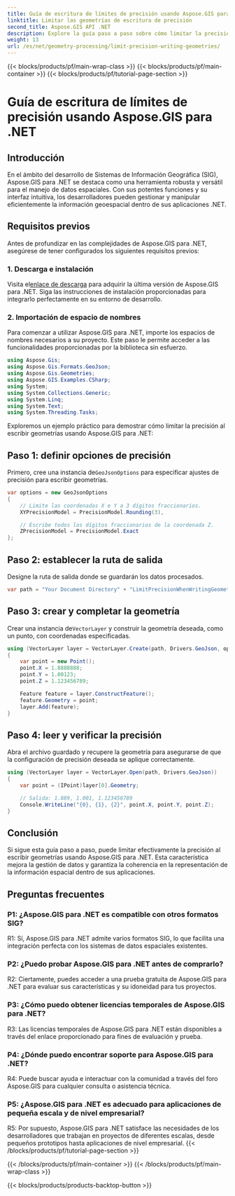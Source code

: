 ```yaml
---
title: Guía de escritura de límites de precisión usando Aspose.GIS para .NET
linktitle: Limitar las geometrías de escritura de precisión
second_title: Aspose.GIS API .NET
description: Explore la guía paso a paso sobre cómo limitar la precisión al escribir geometrías usando Aspose.GIS para .NET. Mejore la gestión de datos espaciales sin esfuerzo.
weight: 13
url: /es/net/geometry-processing/limit-precision-writing-geometries/
---
```


{{< blocks/products/pf/main-wrap-class >}}
{{< blocks/products/pf/main-container >}}
{{< blocks/products/pf/tutorial-page-section >}}

# Guía de escritura de límites de precisión usando Aspose.GIS para .NET

## Introducción

En el ámbito del desarrollo de Sistemas de Información Geográfica (SIG), Aspose.GIS para .NET se destaca como una herramienta robusta y versátil para el manejo de datos espaciales. Con sus potentes funciones y su interfaz intuitiva, los desarrolladores pueden gestionar y manipular eficientemente la información geoespacial dentro de sus aplicaciones .NET.

## Requisitos previos

Antes de profundizar en las complejidades de Aspose.GIS para .NET, asegúrese de tener configurados los siguientes requisitos previos:

### 1. Descarga e instalación

 Visita el[enlace de descarga](https://releases.aspose.com/gis/net/) para adquirir la última versión de Aspose.GIS para .NET. Siga las instrucciones de instalación proporcionadas para integrarlo perfectamente en su entorno de desarrollo.

### 2. Importación de espacio de nombres

Para comenzar a utilizar Aspose.GIS para .NET, importe los espacios de nombres necesarios a su proyecto. Este paso le permite acceder a las funcionalidades proporcionadas por la biblioteca sin esfuerzo.

```csharp
using Aspose.Gis;
using Aspose.Gis.Formats.GeoJson;
using Aspose.Gis.Geometries;
using Aspose.GIS.Examples.CSharp;
using System;
using System.Collections.Generic;
using System.Linq;
using System.Text;
using System.Threading.Tasks;
```

Exploremos un ejemplo práctico para demostrar cómo limitar la precisión al escribir geometrías usando Aspose.GIS para .NET:

## Paso 1: definir opciones de precisión

 Primero, cree una instancia de`GeoJsonOptions` para especificar ajustes de precisión para escribir geometrías.

```csharp
var options = new GeoJsonOptions
{
    // Limite las coordenadas X e Y a 3 dígitos fraccionarios.
    XYPrecisionModel = PrecisionModel.Rounding(3),

    // Escribe todos los dígitos fraccionarios de la coordenada Z.
    ZPrecisionModel = PrecisionModel.Exact
};
```

## Paso 2: establecer la ruta de salida

Designe la ruta de salida donde se guardarán los datos procesados.

```csharp
var path = "Your Document Directory" + "LimitPrecisionWhenWritingGeometries_out.json";
```

## Paso 3: crear y completar la geometría

 Crear una instancia de`VectorLayer` y construir la geometría deseada, como un punto, con coordenadas especificadas.

```csharp
using (VectorLayer layer = VectorLayer.Create(path, Drivers.GeoJson, options))
{
    var point = new Point();
    point.X = 1.8888888;
    point.Y = 1.00123;
    point.Z = 1.123456789;

    Feature feature = layer.ConstructFeature();
    feature.Geometry = point;
    layer.Add(feature);
}
```

## Paso 4: leer y verificar la precisión

Abra el archivo guardado y recupere la geometría para asegurarse de que la configuración de precisión deseada se aplique correctamente.

```csharp
using (VectorLayer layer = VectorLayer.Open(path, Drivers.GeoJson))
{
    var point = (IPoint)layer[0].Geometry;

    // Salida: 1.889, 1.001, 1.123456789
    Console.WriteLine("{0}, {1}, {2}", point.X, point.Y, point.Z);
}
```

## Conclusión

Si sigue esta guía paso a paso, puede limitar efectivamente la precisión al escribir geometrías usando Aspose.GIS para .NET. Esta característica mejora la gestión de datos y garantiza la coherencia en la representación de la información espacial dentro de sus aplicaciones.

## Preguntas frecuentes

### P1: ¿Aspose.GIS para .NET es compatible con otros formatos SIG?

R1: Sí, Aspose.GIS para .NET admite varios formatos SIG, lo que facilita una integración perfecta con los sistemas de datos espaciales existentes.

### P2: ¿Puedo probar Aspose.GIS para .NET antes de comprarlo?

R2: Ciertamente, puedes acceder a una prueba gratuita de Aspose.GIS para .NET para evaluar sus características y su idoneidad para tus proyectos.

### P3: ¿Cómo puedo obtener licencias temporales de Aspose.GIS para .NET?

R3: Las licencias temporales de Aspose.GIS para .NET están disponibles a través del enlace proporcionado para fines de evaluación y prueba.

### P4: ¿Dónde puedo encontrar soporte para Aspose.GIS para .NET?

R4: Puede buscar ayuda e interactuar con la comunidad a través del foro Aspose.GIS para cualquier consulta o asistencia técnica.

### P5: ¿Aspose.GIS para .NET es adecuado para aplicaciones de pequeña escala y de nivel empresarial?

R5: Por supuesto, Aspose.GIS para .NET satisface las necesidades de los desarrolladores que trabajan en proyectos de diferentes escalas, desde pequeños prototipos hasta aplicaciones de nivel empresarial.
{{< /blocks/products/pf/tutorial-page-section >}}

{{< /blocks/products/pf/main-container >}}
{{< /blocks/products/pf/main-wrap-class >}}

{{< blocks/products/products-backtop-button >}}
